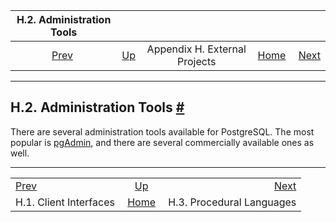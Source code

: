 <!--?xml version="1.0" encoding="UTF-8" standalone="no"?-->

|                  H.2. Administration Tools                 |                                                              |                               |                                                       |                                                       |
| :--------------------------------------------------------: | :----------------------------------------------------------- | :---------------------------: | ----------------------------------------------------: | ----------------------------------------------------: |
| [Prev](external-interfaces.html "H.1. Client Interfaces")  | [Up](external-projects.html "Appendix H. External Projects") | Appendix H. External Projects | [Home](index.html "PostgreSQL 17devel Documentation") |  [Next](external-pl.html "H.3. Procedural Languages") |

***

## H.2. Administration Tools [#](#EXTERNAL-ADMIN-TOOLS)

There are several administration tools available for PostgreSQL. The most popular is [pgAdmin](https://www.pgadmin.org/), and there are several commercially available ones as well.

***

|                                                            |                                                              |                                                       |
| :--------------------------------------------------------- | :----------------------------------------------------------: | ----------------------------------------------------: |
| [Prev](external-interfaces.html "H.1. Client Interfaces")  | [Up](external-projects.html "Appendix H. External Projects") |  [Next](external-pl.html "H.3. Procedural Languages") |
| H.1. Client Interfaces                                     |     [Home](index.html "PostgreSQL 17devel Documentation")    |                             H.3. Procedural Languages |

